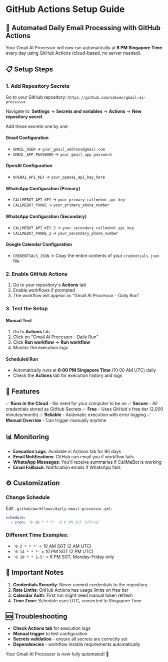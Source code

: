 # GitHub Actions Setup Guide

## 🚀 Automated Daily Email Processing with GitHub Actions

Your Gmail AI Processor will now run automatically at **6 PM Singapore Time** every day using GitHub Actions (cloud-based, no server needed).

## 📋 Setup Steps

### 1. Add Repository Secrets

Go to your GitHub repository: `https://github.com/sabven/gmail-ai-processor`

Navigate to: **Settings** → **Secrets and variables** → **Actions** → **New repository secret**

Add these secrets one by one:

#### Gmail Configuration
- `GMAIL_USER` → `your_gmail_address@gmail.com`
- `GMAIL_APP_PASSWORD` → `your_gmail_app_password`

#### OpenAI Configuration  
- `OPENAI_API_KEY` → `your_openai_api_key_here`

#### WhatsApp Configuration (Primary)
- `CALLMEBOT_API_KEY` → `your_primary_callmebot_api_key`
- `CALLMEBOT_PHONE` → `your_primary_phone_number`

#### WhatsApp Configuration (Secondary)
- `CALLMEBOT_API_KEY_2` → `your_secondary_callmebot_api_key`
- `CALLMEBOT_PHONE_2` → `your_secondary_phone_number`

#### Google Calendar Configuration
- `CREDENTIALS_JSON` → Copy the entire contents of your `credentials.json` file

### 2. Enable GitHub Actions

1. Go to your repository's **Actions** tab
2. Enable workflows if prompted
3. The workflow will appear as "Gmail AI Processor - Daily Run"

### 3. Test the Setup

#### Manual Test
1. Go to **Actions** tab
2. Click on "Gmail AI Processor - Daily Run"
3. Click **Run workflow** → **Run workflow**
4. Monitor the execution logs

#### Scheduled Run
- Automatically runs at **6:00 PM Singapore Time** (10:00 AM UTC) daily
- Check the **Actions** tab for execution history and logs

## 🔧 Features

✅ **Runs in the Cloud** - No need for your computer to be on
✅ **Secure** - All credentials stored as GitHub Secrets
✅ **Free** - Uses GitHub's free tier (2,000 minutes/month)
✅ **Reliable** - Automatic execution with error logging
✅ **Manual Override** - Can trigger manually anytime

## 📊 Monitoring

- **Execution Logs**: Available in Actions tab for 90 days
- **Email Notifications**: GitHub can email you if workflow fails
- **WhatsApp Messages**: You'll receive summaries if CallMeBot is working
- **Email Fallback**: Notification emails if WhatsApp fails

## ⚙️ Customization

### Change Schedule
Edit `.github/workflows/daily-email-processor.yml`:
```yaml
schedule:
  - cron: '0 10 * * *'  # 6 PM SGT (UTC+8)
```

### Different Time Examples:
- `'0 2 * * *'` = 10 AM SGT (2 AM UTC)
- `'0 14 * * *'` = 10 PM SGT (2 PM UTC)
- `'0 10 * * 1-5'` = 6 PM SGT, Monday-Friday only

## 🚨 Important Notes

1. **Credentials Security**: Never commit credentials to the repository
2. **Rate Limits**: GitHub Actions has usage limits on free tier
3. **Calendar Auth**: First run might need manual token refresh
4. **Time Zone**: Schedule uses UTC, converted to Singapore Time

## 🆘 Troubleshooting

- **Check Actions tab** for execution logs
- **Manual trigger** to test configuration
- **Secrets validation** - ensure all secrets are correctly set
- **Dependencies** - workflow installs requirements automatically

Your Gmail AI Processor is now fully automated! 🎉
